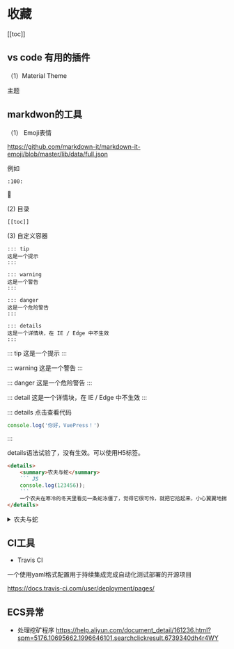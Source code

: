 # 收藏

[[toc]]

## vs code 有用的插件

（1）Material Theme

主题

## markdwon的工具

（1） Emoji表情


https://github.com/markdown-it/markdown-it-emoji/blob/master/lib/data/full.json

例如

``` markdwon
:100:
```

:100:

(2) 目录

``` markdwon
[[toc]]
```

(3) 自定义容器

``` markdwon
::: tip
这是一个提示
:::

::: warning
这是一个警告
:::

::: danger
这是一个危险警告
:::

::: details
这是一个详情块，在 IE / Edge 中不生效
:::
```

::: tip
这是一个提示
:::

::: warning
这是一个警告
:::

::: danger
这是一个危险警告
:::

::: detail
这是一个详情块，在 IE / Edge 中不生效
:::

::: details 点击查看代码

``` js
console.log('你好，VuePress！')
```

:::

details语法试验了，没有生效。可以使用H5标签。

``` markdown
<details>
    <summary>农夫与蛇</summary>
    ``` JS
    console.log(123456));
    ```
    一个农夫在寒冷的冬天里看见一条蛇冻僵了，觉得它很可怜，就把它拾起来，小心翼翼地揣进怀里，用暖热的身体温暖着它。那条蛇受到了暖气，渐渐复苏了，又恢复了生机。等到它彻底苏醒过来，便立即恢复了本性，用尖利的毒牙狠狠地咬了恩人一口，使他受到了致命的创伤。农夫临死的时候痛悔地说：“我可怜恶人，不辨好坏，结果害了自己，遭到这样的报应。 如果有来世 ，我绝不怜惜像毒蛇一样的恶人。”
</details>
```

<details>
    <summary>农夫与蛇</summary>
    一个农夫在寒冷的冬天里看见一条蛇冻僵了，觉得它很可怜，就把它拾起来，小心翼翼地揣进怀里，用暖热的身体温暖着它。那条蛇受到了暖气，渐渐复苏了，又恢复了生机。等到它彻底苏醒过来，便立即恢复了本性，用尖利的毒牙狠狠地咬了恩人一口，使他受到了致命的创伤。农夫临死的时候痛悔地说：“我可怜恶人，不辨好坏，结果害了自己，遭到这样的报应。 如果有来世 ，我绝不怜惜像毒蛇一样的恶人。”
</details>

## CI工具

* Travis CI

一个使用yaml格式配置用于持续集成完成自动化测试部署的开源项目

https://docs.travis-ci.com/user/deployment/pages/

## ECS异常
* 处理挖矿程序
https://help.aliyun.com/document_detail/161236.html?spm=5176.10695662.1996646101.searchclickresult.6739340dh4r4WY
